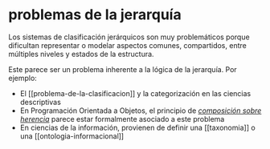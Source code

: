 # problemas de la jerarquía
Los sistemas de clasificación jerárquicos son muy problemáticos porque dificultan representar o modelar aspectos comunes, compartidos, entre múltiples niveles y estados de la estructura.

Este parece ser un problema inherente a la lógica de la jerarquía. Por ejemplo:

- El [[problema-de-la-clasificacion]] y la categorización en las ciencias descriptivas
- En Programación Orientada a Objetos, el principio de [*composición sobre herencia*](https://en.wikipedia.org/wiki/Composition_over_inheritance) parece estar formalmente asociado a este problema
- En ciencias de la información, provienen de definir una [[taxonomia]] o una [[ontologia-informacional]]